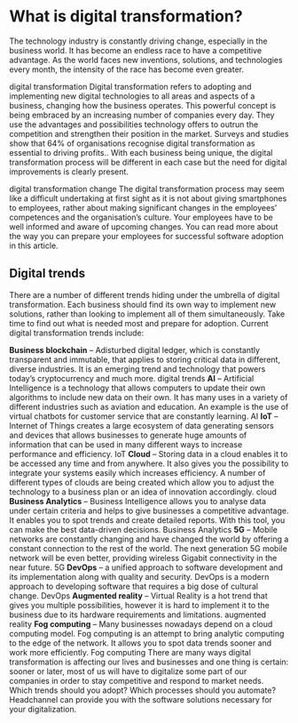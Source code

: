# What is digital transformation?
The technology industry is constantly driving change, especially in the business world. It has become an endless race to have a competitive advantage. As the world faces new inventions, solutions, and technologies every month, the intensity of the race has become even greater.

digital transformation
Digital transformation refers to adopting and implementing new digital technologies to all areas and aspects of a business, changing how the business operates. This powerful concept is being embraced by an increasing number of companies every day. They use the advantages and possibilities technology offers to outrun the competition and strengthen their position in the market. Surveys and studies show that 64% of organisations recognise digital transformation as essential to driving profits.. With each business being unique, the digital transformation process will be different in each case but the need for digital improvements is clearly present.

digital transformation change
The digital transformation process may seem like a difficult undertaking at first sight as it is not about giving smartphones to employees, rather about making significant changes in the employees’ competences and the organisation’s culture. Your employees have to be well informed and aware of upcoming changes. You can read more about the way you can prepare your employees for successful software adoption in this article.

## Digital trends
There are a number of different trends hiding under the umbrella of digital transformation. Each business should find its own way to implement new solutions, rather than looking to implement all of them simultaneously. Take time to find out what is needed most and prepare for adoption. Current digital transformation trends include:

**Business blockchain**
– Adisturbed digital ledger, which is constantly transparent and immutable, that applies to storing critical data in different, diverse industries. It is an emerging trend and technology that powers today’s cryptocurrency and much more.
digital trends
**AI**
– Artificial Intelligence is a technology that allows computers to update their own algorithms to include new data on their own. It has many uses in a variety of different industries such as aviation and education. An example is the use of virtual chatbots for customer service that are constantly learning.
AI
**IoT** 
– Internet of Things creates a large ecosystem of data generating sensors and devices that allows businesses to generate huge amounts of information that can be used in many different ways to increase performance and efficiency.
IoT
**Cloud**
– Storing data in a cloud enables it to be accessed any time and from anywhere. It also gives you the possibility to integrate your systems easily which increases efficiency. A number of different types of clouds are being created which allow you to adjust the technology to a business plan or an idea of innovation accordingly.
cloud
**Business Analytics**
– Business Intelligence allows you to analyse data under certain criteria and helps to give businesses a competitive advantage. It enables you to spot trends and create detailed reports. With this tool, you can make the best data-driven decisions.
Business Analytics 
**5G** 
– Mobile networks are constantly changing and have changed the world by offering a constant connection to the rest of the world. The next generation 5G mobile network will be even better, providing wireless Gigabit connectivity in the near future.
5G 
**DevOps**  – a unified approach to software development and its implementation along with quality and security. DevOps is a modern approach to developing software that requires a big dose of cultural change.
DevOps
**Augmented reality** 
– Virtual Reality is a hot trend that gives you multiple possibilities, however it is hard to implement it to the business due to its hardware requirements and limitations.
augmented reality
**Fog computing**
– Many businesses nowadays depend on a cloud computing model. Fog computing is an attempt to bring analytic computing to the edge of the network. It allows you to spot data trends sooner and work more efficiently.
Fog computing
There are many ways digital transformation is affecting our lives and businesses and one thing is certain: sooner or later, most of us will have to digitalize some part of our companies in order to stay competitive and respond to market needs. Which trends should you adopt? Which processes should you automate? Headchannel can provide you with the software solutions necessary for your digitalization.
